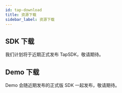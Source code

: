 ```yaml
---
id: tap-download
title: 资源下载
sidebar_label: 资源下载
---
```


## SDK 下载  

我们计划将于近期正式发布 TapSDK，敬请期待。

<!-- 
Android SDK 下载：[TapSDK](https://github.com/TapTap/TapSDK-Android/releases)  
iOS SDK 下载：[TapSDK.kit](https://github.com/TapTap/TapSDK-iOS/releases)  
Unity SDK 下载：[TapSDK_UPM](https://github.com/TapTap/Tapbootstrap-Unity/releases)  
-->

## Demo 下载

Demo 会随近期发布的正式版 SDK 一起发布，敬请期待。

<!-- 
Android Demo 下载：[Android_TapDemo](https://github.com/xindong/TapSDK_Android)  
iOS Demo 下载：[iOS_TapDemo](https://github.com/xindong/TapSDK_iOS)  
Unity Demo 下载：[Unity_TapDemo](https://github.com/xindong/TapSDK_Unity_Demo)  

## 登录素材下载
登录按钮素材 [icon.zip](/res/tap_icon.zip)

## SDK 附加
#### SDK 附加为可选择接入项
- 数美定制版 SDK [点击下载](/res/tap_wl_pri_release.aar)  
- OAID 推荐版 [oaid_sdk_1.0.23.aar](/res/tap_oaid_sdk_1.0.23.aar)
-->

<!-- #### 测试用例
TapSDK 测试用例[点击下载](/res/TapSDK测试用例.xlsx) -->

